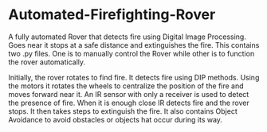 # Automated-Firefighting-Rover
A fully automated Rover that detects fire using Digital Image Processing. Goes near it stops at a safe distance and extinguishes the fire.
This contains two .py files. One is to manually control the Rover while other is to function the rover automatically.

Initially, the rover rotates to find fire. It detects fire using DIP methods. Using the motors it rotates the wheels to centralize the position of the fire and moves forward near it. An IR sensor with only a receiver is used to detect the presence of fire. When it is enough close IR detects fire and the rover stops. It then takes steps to extinguish the fire. It also contains Object Avoidance to avoid obstacles or objects hat occur during its way.
